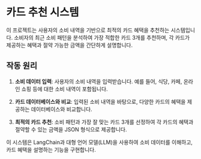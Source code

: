 # 카드 추천 시스템

이 프로젝트는 사용자의 소비 내역을 기반으로 최적의 카드 혜택을 추천하는 시스템입니다. 소비자의 최근 소비 패턴을 분석하여 가장 적합한 카드 3개를 추천하며, 각 카드가 제공하는 혜택과 절약 가능한 금액을 간단하게 설명합니다.

## 작동 원리
1. **소비 데이터 입력**: 사용자의 소비 내역을 입력받습니다. 예를 들어, 식당, 카페, 온라인 쇼핑 등에 대한 소비 내역이 포함됩니다.

2. **카드 데이터베이스와 비교**: 입력된 소비 내역을 바탕으로, 다양한 카드의 혜택을 제공하는 데이터베이스와 비교합니다.

3. **최적의 카드 추천**: 소비 패턴과 가장 잘 맞는 카드 3개를 선정하여 각 카드의 혜택과 절약할 수 있는 금액을 JSON 형식으로 제공합니다.

이 시스템은 LangChain과 대형 언어 모델(LLM)을 사용하여 소비 데이터를 이해하고, 카드 혜택을 설명하는 기능을 구현합니다.


